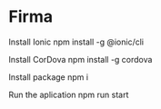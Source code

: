# Firma
Install Ionic
npm install -g @ionic/cli

Install CorDova
npm install -g cordova

Install package
npm i

Run the aplication
npm run start
